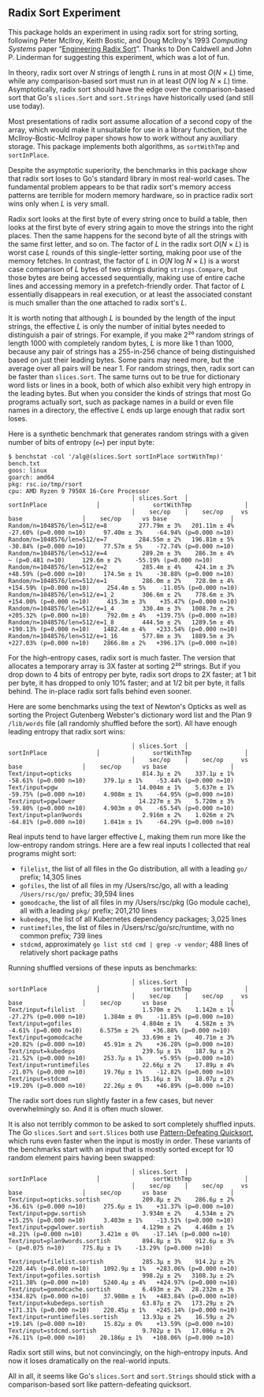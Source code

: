 ## Radix Sort Experiment

This package holds an experiment in using radix sort for string sorting,
following Peter McIlroy, Keith Bostic, and Doug McIlroy's 1993 _Computing Systems_ paper
“[Engineering Radix Sort](https://www.usenix.org/legacy/publications/compsystems/1993/win_mcilroy.pdf)”.
Thanks to Don Caldwell and John P. Linderman for suggesting this experiment,
which was a lot of fun.

In theory, radix sort over _N_ strings of length _L_ runs in at most _O_(_N_ × _L_) time,
while any comparison-based sort must run in at least _O_(_N_ log _N_ × _L_) time.
Asymptotically, radix sort should have the edge over the comparison-based
sort that Go's `slices.Sort` and `sort.Strings` have historically used (and still use today).

Most presentations of radix sort assume allocation of a second copy of the array,
which would make it unsuitable for use in a library function,
but the McIlroy-Bostic-McIlroy paper shows how to work without any
auxiliary storage.
This package implements both algorithms, as `sortWithTmp` and `sortInPlace`.

Despite the asymptotic superiority, the benchmarks in this package show
that radix sort loses to Go's standard library in most real-world cases.
The fundamental problem appears to be that radix sort's memory access
patterns are terrible for modern memory hardware,
so in practice radix sort wins only when _L_ is very small.

Radix sort looks at the first byte of every string once to build a table,
then looks at the first byte of every string again to move the strings
into the right places.
Then the same happens for the second byte of all the strings with the same
first letter, and so on.
The factor of _L_ in the radix sort _O_(_N_ × _L_) is worst case _L_ rounds
of this single-letter sorting,
making poor use of the memory fetches.
In contrast, the factor of _L_ in  _O_(_N_ log _N_ × _L_) is a worst case comparison of _L_
bytes of two strings during `strings.Compare`,
but those bytes are being accessed sequentially, making use of entire cache lines
and accessing memory in a prefetch-friendly order.
That factor of _L_ essentially disappears in real execution,
or at least the associated constant is much smaller than the one
attached to radix sort's _L_.

It is worth noting that although _L_ is bounded by the length of the input strings,
the effective _L_ is only the number of initial bytes needed to distinguish a pair of strings.
For example, if you make 2²⁰ random strings of length 1000 with
completely random bytes, _L_ is more like 1 than 1000,
because any pair of strings has a 255-in-256 chance of
being distinguished based on just their leading bytes.
Some pairs may need more, but the average over all pairs will be near 1.
For random strings, then, radix sort can be faster than `slices.Sort`.
The same turns out to be true for dictionary word lists
or lines in a book,
both of which also exhibit very high entropy in the leading bytes.
But when you consider the kinds of strings that most Go programs
actually sort, such as package names in a build or
even file names in a directory, the effective _L_ ends up large enough
that radix sort loses.

Here is a synthetic benchmark that generates random strings with
a given number of bits of entropy (`e=`) per input byte:

```
$ benchstat -col '/alg@(slices.Sort sortInPlace sortWithTmp)' bench.txt
goos: linux
goarch: amd64
pkg: rsc.io/tmp/rsort
cpu: AMD Ryzen 9 7950X 16-Core Processor
                                   │ slices.Sort  │              sortInPlace              │               sortWithTmp               │
                                   │    sec/op    │    sec/op     vs base                 │    sec/op      vs base                  │
Random/n=1048576/len=512/e=8         277.79m ± 3%   201.11m ± 4%   -27.60% (p=0.000 n=10)     97.40m ± 3%    -64.94% (p=0.000 n=10)
Random/n=1048576/len=512/e=7         284.55m ± 2%   196.81m ± 5%   -30.84% (p=0.000 n=10)     77.57m ± 5%    -72.74% (p=0.000 n=10)
Random/n=1048576/len=512/e=4          289.2m ± 3%    286.3m ± 4%         ~ (p=0.481 n=10)     129.6m ± 2%    -55.19% (p=0.000 n=10)
Random/n=1048576/len=512/e=2          285.4m ± 4%    424.1m ± 3%   +48.59% (p=0.000 n=10)     174.5m ± 1%    -38.88% (p=0.000 n=10)
Random/n=1048576/len=512/e=1          286.0m ± 2%    728.0m ± 4%  +154.59% (p=0.000 n=10)     254.4m ± 5%    -11.05% (p=0.000 n=10)
Random/n=1048576/len=512/e=1_2        306.6m ± 2%    778.6m ± 3%  +154.00% (p=0.000 n=10)     415.3m ± 3%    +35.47% (p=0.000 n=10)
Random/n=1048576/len=512/e=1_4        330.4m ± 3%   1008.7m ± 2%  +205.32% (p=0.000 n=10)     792.0m ± 4%   +139.75% (p=0.000 n=10)
Random/n=1048576/len=512/e=1_8        444.5m ± 2%   1289.5m ± 4%  +190.13% (p=0.000 n=10)    1482.4m ± 4%   +233.54% (p=0.000 n=10)
Random/n=1048576/len=512/e=1_16       577.8m ± 3%   1889.5m ± 3%  +227.03% (p=0.000 n=10)    2866.8m ± 2%   +396.17% (p=0.000 n=10)
```

For the high-entropy cases, radix sort is much faster.
The version that allocates a temporary array is 3X faster at sorting 2²⁰ strings.
But if you drop down to 4 bits of entropy per byte, radix sort drops to 2X faster;
at 1 bit per byte, it has dropped to only 10% faster;
and at 1/2 bit per byte, it falls behind.
The in-place radix sort falls behind even sooner.

Here are some benchmarks using the text of Newton's Opticks
as well as sorting the Project Gutenberg Webster's dictionary word list
and the Plan 9 `/lib/words` file
(all randomly shuffled before the sort).
All have enough leading entropy that radix sort wins:

```
                                   │ slices.Sort  │              sortInPlace              │               sortWithTmp               │
                                   │    sec/op    │    sec/op     vs base                 │    sec/op      vs base                  │
Text/input=opticks                    814.3µ ± 2%    337.1µ ± 1%   -58.61% (p=0.000 n=10)     379.1µ ± 1%    -53.44% (p=0.000 n=10)
Text/input=pgw                       14.004m ± 1%    5.637m ± 1%   -59.75% (p=0.000 n=10)     4.908m ± 1%    -64.95% (p=0.000 n=10)
Text/input=pgwlower                  14.227m ± 3%    5.720m ± 3%   -59.80% (p=0.000 n=10)     4.903m ± 0%    -65.54% (p=0.000 n=10)
Text/input=plan9words                 2.916m ± 2%    1.026m ± 2%   -64.81% (p=0.000 n=10)     1.041m ± 1%    -64.29% (p=0.000 n=10)
```


Real inputs tend to have larger effective _L_, making them run more like the low-entropy random strings.
Here are a few real inputs I collected that real programs might sort:

 - `filelist`, the list of all files in the Go distribution, all with a leading `go/` prefix; 14,305 lines
 - `gofiles`, the list of all files in my /Users/rsc/go, all with a leading `/Users/rsc/go/` prefix; 39,594 lines
 - `gomodcache`, the list of all files in my /Users/rsc/pkg (Go module cache), all with a leading `pkg/` prefix; 201,210 lines
 - `kubedeps`, the list of all Kubernetes dependency packages; 3,025 lines
 - `runtimefiles`, the list of files in /Users/rsc/go/src/runtime, with no common prefix; 739 lines
 - `stdcmd`, approximately `go list std cmd | grep -v vendor`; 488 lines of relatively short package paths

Running shuffled versions of these inputs as benchmarks:

```
                                   │ slices.Sort  │              sortInPlace              │               sortWithTmp               │
                                   │    sec/op    │    sec/op     vs base                 │    sec/op      vs base                  │
Text/input=filelist                   1.570m ± 2%    1.142m ± 1%   -27.27% (p=0.000 n=10)     1.384m ± 0%    -11.85% (p=0.000 n=10)
Text/input=gofiles                    4.804m ± 1%    4.582m ± 3%    -4.61% (p=0.000 n=10)     6.575m ± 2%    +36.88% (p=0.000 n=10)
Text/input=gomodcache                 33.69m ± 1%    40.71m ± 3%   +20.82% (p=0.000 n=10)     45.91m ± 2%    +36.28% (p=0.000 n=10)
Text/input=kubedeps                   239.5µ ± 1%    187.9µ ± 2%   -21.52% (p=0.000 n=10)     253.7µ ± 1%     +5.95% (p=0.000 n=10)
Text/input=runtimefiles               22.66µ ± 2%    17.89µ ± 4%   -21.07% (p=0.000 n=10)     19.76µ ± 1%    -12.82% (p=0.000 n=10)
Text/input=stdcmd                     15.16µ ± 1%    18.07µ ± 2%   +19.20% (p=0.000 n=10)     22.26µ ± 0%    +46.89% (p=0.000 n=10)
```

The radix sort does run slightly faster in a few cases, but never overwhelmingly so. And it is often much slower.

It is also not terribly common to be asked to sort completely shuffled inputs.
The Go `slices.Sort` and `sort.Slices` both use [Pattern-Defeating Quicksort](https://arxiv.org/abs/2106.05123),
which runs even faster when the input is mostly in order.
These variants of the benchmarks start with an input that is mostly sorted
except for 10 random element pairs having been swapped:


```
                                   │ slices.Sort  │              sortInPlace              │               sortWithTmp               │
                                   │    sec/op    │    sec/op     vs base                 │    sec/op      vs base                  │
Text/input=opticks.sortish            209.8µ ± 2%    286.6µ ± 2%   +36.61% (p=0.000 n=10)     275.6µ ± 1%    +31.37% (p=0.000 n=10)
Text/input=pgw.sortish                3.934m ± 2%    4.534m ± 2%   +15.25% (p=0.000 n=10)     3.403m ± 1%    -13.51% (p=0.000 n=10)
Text/input=pgwlower.sortish           4.129m ± 2%    4.468m ± 1%    +8.21% (p=0.000 n=10)     3.421m ± 0%    -17.14% (p=0.000 n=10)
Text/input=plan9words.sortish         894.8µ ± 1%    912.6µ ± 3%         ~ (p=0.075 n=10)     775.8µ ± 1%    -13.29% (p=0.000 n=10)

Text/input=filelist.sortish           285.3µ ± 3%    914.2µ ± 2%  +220.44% (p=0.000 n=10)    1092.9µ ± 1%   +283.06% (p=0.000 n=10)
Text/input=gofiles.sortish            998.2µ ± 2%   3108.3µ ± 2%  +211.38% (p=0.000 n=10)    5240.4µ ± 4%   +424.97% (p=0.000 n=10)
Text/input=gomodcache.sortish         6.493m ± 2%   28.232m ± 3%  +334.82% (p=0.000 n=10)    37.908m ± 1%   +483.84% (p=0.000 n=10)
Text/input=kubedeps.sortish           63.87µ ± 2%   173.29µ ± 2%  +171.31% (p=0.000 n=10)    220.45µ ± 1%   +245.14% (p=0.000 n=10)
Text/input=runtimefiles.sortish       13.93µ ± 2%    16.59µ ± 2%   +19.14% (p=0.000 n=10)     15.82µ ± 0%    +13.59% (p=0.000 n=10)
Text/input=stdcmd.sortish             9.702µ ± 1%   17.086µ ± 2%   +76.11% (p=0.000 n=10)    20.186µ ± 1%   +108.06% (p=0.000 n=10)
```

Radix sort still wins, but not convincingly, on the high-entropy inputs.
And now it loses dramatically on the real-world inputs.

All in all, it seems like Go's `slices.Sort` and `sort.Strings`
should stick with a comparison-based sort like pattern-defeating quicksort.
